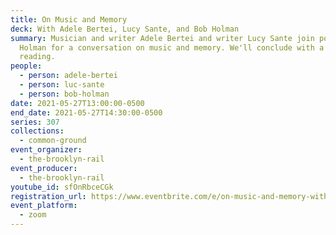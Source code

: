 ```yaml
---
title: On Music and Memory
deck: With Adele Bertei, Lucy Sante, and Bob Holman
summary: Musician and writer Adele Bertei and writer Lucy Sante join poet Bob
  Holman for a conversation on music and memory. We'll conclude with a poetry
  reading.
people:
  - person: adele-bertei
  - person: luc-sante
  - person: bob-holman
date: 2021-05-27T13:00:00-0500
end_date: 2021-05-27T14:30:00-0500
series: 307
collections:
  - common-ground
event_organizer:
  - the-brooklyn-rail
event_producer:
  - the-brooklyn-rail
youtube_id: sfOnRbceCGk
registration_url: https://www.eventbrite.com/e/on-music-and-memory-with-adele-bertei-luc-sante-bob-holman-tickets-156196324411
event_platform:
  - zoom
---
```

